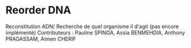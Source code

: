 # Reorder DNA
Reconstitution ADN/ Recherche de quel organisme il d'agit (pas encore implémenté)
Contributeurs : Pauline SPINGA, Assia BENMEHDIA, Anthony PRAGASSAM, Aimen CHERIF  
